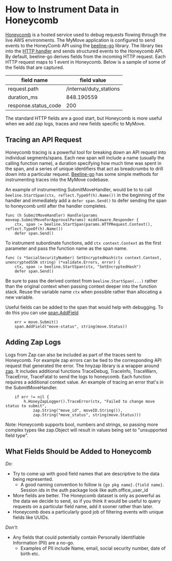 # How to Instrument Data in Honeycomb

[Honeycomb](https://honeycomb.io) is a hosted service used to debug requests flowing through the live AWS environments. The MyMove application is configured to send events to the HoneyComb API using the [beeline-go](https://docs.honeycomb.io/getting-data-in/beelines/go-beeline/) library. The library ties into the [HTTP handler](https://golang.org/pkg/net/http/#Handler) and sends structured events to the Honeycomb API. By default, beeline-go derives fields from the incoming HTTP request. Each HTTP request maps to 1 event in Honeycomb. Below is a sample of some of the fields that are captured.

| field name           | field value             |
|----------------------|-------------------------|
| request.path         | /internal/duty_stations |
| duration_ms          | 848.190559              |
| response.status_code | 200                     |

The standard HTTP fields are a good start, but Honeycomb is more useful when we add zap logs, traces and new fields specific to MyMove.

## Tracing an API Request

Honeycomb tracing is a powerful tool for breaking down an API request into individual segments/spans. Each new span will include a name (usually the calling function name), a duration specifying how much time was spent in the span, and a series of unique identifiers that act as breadcrumbs to drill down into a particular request. [Beeline-go](https://docs.honeycomb.io/getting-data-in/beelines/go-beeline/) has some simple methods for instrumenting traces into the MyMove codebase.

An example of instrumenting SubmitMoveHandler, would be to to call `beeline.StartSpan(ctx, reflect.TypeOf(h).Name())` in the beginning of the handler and immediately add a `defer span.Send()` to defer sending the span to honeycomb until after the handler completes.

```golang
func (h SubmitMoveHandler) Handle(params moveop.SubmitMoveForApprovalParams) middleware.Responder {
    ctx, span := beeline.StartSpan(params.HTTPRequest.Context(), reflect.TypeOf(h).Name())
    defer span.Send()
```

To instrument subordinate functions, add `ctx context.Context` as the first parameter and pass the function name as the span name.

```golang
func (s *SocialSecurityNumber) SetEncryptedHash(ctx context.Context, unencryptedSSN string) (*validate.Errors, error) {
    ctx, span := beeline.StartSpan(ctx, "SetEncryptedHash")
    defer span.Send()
```

Be sure to pass the derived context from `beeline.StartSpan(...)` rather than the original context when passing context deeper into the function stack.  Reuse the variable name `ctx` when possible rather than allocating a new variable.

Useful fields can be added to the span that would help with debugging. To do this you can use [span.AddField](https://github.com/honeycombio/beeline-go/blob/master/trace/trace.go#L173)

```golang
    err = move.Submit()
    span.AddField("move-status", string(move.Status))
```

## Adding Zap Logs

Logs from Zap can also be included as part of the traces sent to Honeycomb. For example zap errors can be tied to the corresponding API request that generated the error. The hnyzap library is a wrapper around [zap](https://github.com/uber-go/zap). It includes additional functions TraceDebug, TraceInfo, TraceWarn, TraceError, TraceFatal to send the logs to honeycomb. Each function requires a additional context value. An example of tracing an error that's in the SubmitMoveHandler.

```golang
    if err != nil {
        h.HoneyZapLogger().TraceError(ctx, "Failed to change move status to submit",
            zap.String("move_id", moveID.String()),
            zap.String("move_status", string(move.Status)))
```

Note: Honeycomb supports bool, numbers and strings, so passing more complex types like zap.Object will result in values being set to "unsupported field type".

## What Fields Should be Added to Honeycomb

_Do_:

* Try to come up with good field names that are descriptive to the data being represented.
  * A good naming convention to follow is `{go pkg name}.{field name}`. Session ids in the auth package look like auth.office_user_id
* More fields are better. The Honeycomb dataset is only as powerful as the data we decide to send, so if you think it would be useful to query requests on a particular field name, add it sooner rather than later.
* Honeycomb does a particularly good job of filtering events with unique fields like UUIDs.

_Don't_:

* Any fields that could potentially contain Personally Identifiable Information (PII) are a no-go.
  * Examples of PII include Name, email, social security number, date of birth etc.
